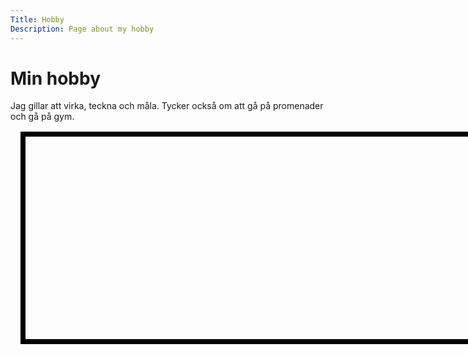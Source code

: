 ```yaml
---
Title: Hobby
Description: Page about my hobby
---
```


Min hobby
==================

Jag gillar att virka, teckna och måla. Tycker också om att gå på promenader och gå på gym. 
<div style="box-sizing: content-box; border: 8px solid black; padding: 12px; margin: 16px; height: 300px; width: 800px;"></div>

